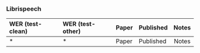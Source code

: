 ### Librispeech
| WER (test-clean) | WER (test-other) | Paper | Published | Notes |
| :--------------- | :--------------- | :---- | :-------- | :---: |
| * | * | Paper | Published | Notes |
